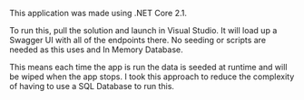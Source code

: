 This application was made using .NET Core 2.1.

To run this, pull the solution and launch in Visual Studio. It will load up a Swagger UI with all of the endpoints there. No seeding or scripts are needed as this uses and In Memory Database.

This means each time the app is run the data is seeded at runtime and will be wiped when the app stops. I took this approach to reduce the complexity of having to use a SQL Database to run this.
